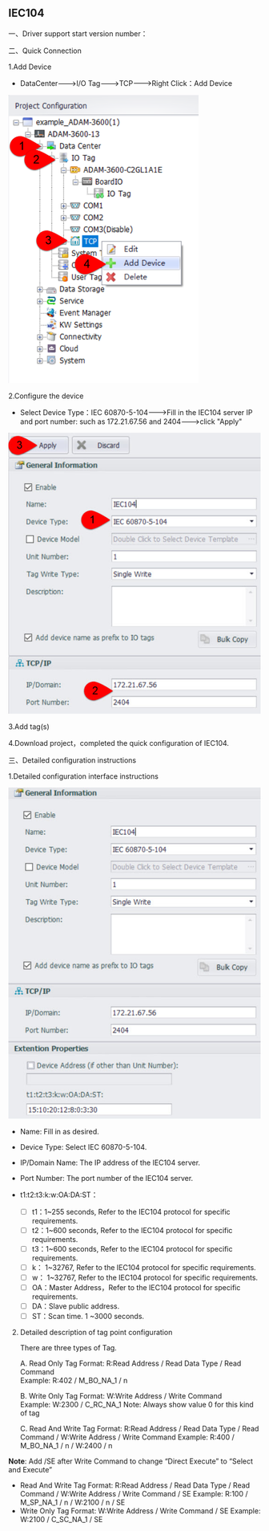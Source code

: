 ## IEC104

一、Driver support start version number：

二、Quick Connection

1.Add Device

- DataCenter--->I/O Tag--->TCP--->Right Click：Add Device

![](IEC104_1.jpg)

2.Configure the device

- Select Device Type：IEC 60870-5-104--->Fill in the IEC104 server IP and port number: such as 172.21.67.56 and 2404--->click "Apply"

![](IEC104_2.jpg)

3.Add tag(s)

4.Download project，completed the quick configuration of IEC104.

三、Detailed configuration instructions

1.Detailed configuration interface instructions

![](IEC104_3.jpg)

- Name: Fill in as desired.
- Device Type: Select IEC 60870-5-104.

- IP/Domain Name: The IP address of the IEC104 server.

- Port Number: The port number of the IEC104 server.

- t1:t2:t3:k:w:OA:DA:ST：
  - [ ] t1：1~255 seconds, Refer to the IEC104 protocol for specific requirements.
  - [ ] t2：1~600 seconds, Refer to the IEC104 protocol for specific requirements.
  - [ ] t3：1~600 seconds, Refer to the IEC104 protocol for specific requirements.
  - [ ] k： 1~32767, Refer to the IEC104 protocol for specific requirements.
  - [ ] w： 1~32767, Refer to the IEC104 protocol for specific requirements.
  - [ ] OA：Master Address，Refer to the IEC104 protocol for specific requirements.
  - [ ] DA：Slave public address.
  - [ ] ST：Scan time. 	1 ~3000 seconds.

2. Detailed description of tag point configuration

    There are three types of Tag.

      A.	Read Only Tag
              Format: R:Read Address / Read Data Type / Read Command  
              Example: R:402 / M_BO_NA_1 / n

      B.	Write Only Tag
              Format: W:Write Address / Write Command  
              Example: W:2300 / C_RC_NA_1
              Note: Always show value 0 for this kind of tag

      C.	Read And Write Tag
              Format: R:Read Address / Read Data Type / Read Command / W:Write Address / Write Command 
              Example: R:400 / M_BO_NA_1 / n / W:2400 / n

**Note**: Add /SE after Write Command to change “Direct Execute” to “Select and Execute”
- Read And Write Tag
Format: R:Read Address / Read Data Type / Read Command / W:Write Address / Write Command / SE
Example: R:100 / M_SP_NA_1 / n / W:2100 / n / SE
- Write Only Tag
Format: W:Write Address / Write Command / SE
Example: W:2100 / C_SC_NA_1 / SE

